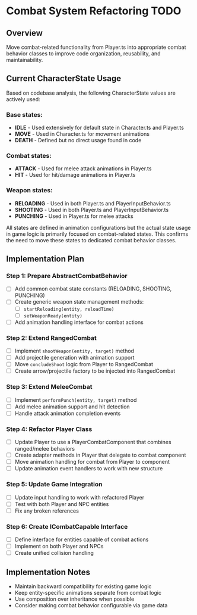 # Combat System Refactoring TODO

## Overview
Move combat-related functionality from Player.ts into appropriate combat behavior classes to improve code organization, reusability, and maintainability.

## Current CharacterState Usage

Based on codebase analysis, the following CharacterState values are actively used:

### Base states:
- **IDLE** - Used extensively for default state in Character.ts and Player.ts
- **MOVE** - Used in Character.ts for movement animations
- **DEATH** - Defined but no direct usage found in code

### Combat states:
- **ATTACK** - Used for melee attack animations in Player.ts
- **HIT** - Used for hit/damage animations in Player.ts

### Weapon states:
- **RELOADING** - Used in both Player.ts and PlayerInputBehavior.ts
- **SHOOTING** - Used in both Player.ts and PlayerInputBehavior.ts
- **PUNCHING** - Used in Player.ts for melee attacks

All states are defined in animation configurations but the actual state usage in game logic is primarily focused on combat-related states. This confirms the need to move these states to dedicated combat behavior classes.

## Implementation Plan

### Step 1: Prepare AbstractCombatBehavior

- [ ] Add common combat state constants (RELOADING, SHOOTING, PUNCHING)
- [ ] Create generic weapon state management methods:
  - [ ] `startReloading(entity, reloadTime)`
  - [ ] `setWeaponReady(entity)`
- [ ] Add animation handling interface for combat actions

### Step 2: Extend RangedCombat

- [ ] Implement `shootWeapon(entity, target)` method
- [ ] Add projectile generation with animation support
- [ ] Move `concludeShoot` logic from Player to RangedCombat
- [ ] Create arrow/projectile factory to be injected into RangedCombat

### Step 3: Extend MeleeCombat

- [ ] Implement `performPunch(entity, target)` method
- [ ] Add melee animation support and hit detection
- [ ] Handle attack animation completion events

### Step 4: Refactor Player Class

- [ ] Update Player to use a PlayerCombatComponent that combines ranged/melee behaviors
- [ ] Create adapter methods in Player that delegate to combat component
- [ ] Move animation handling for combat from Player to component
- [ ] Update animation event handlers to work with new structure

### Step 5: Update Game Integration

- [ ] Update input handling to work with refactored Player
- [ ] Test with both Player and NPC entities
- [ ] Fix any broken references

### Step 6: Create ICombatCapable Interface

- [ ] Define interface for entities capable of combat actions
- [ ] Implement on both Player and NPCs
- [ ] Create unified collision handling

## Implementation Notes

- Maintain backward compatibility for existing game logic
- Keep entity-specific animations separate from combat logic
- Use composition over inheritance when possible
- Consider making combat behavior configurable via game data 